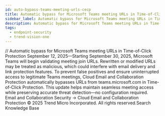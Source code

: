 ```yaml
---
id: auto-bypass-teams-meeting-urls-cecp
title: Automatic bypass for Microsoft Teams meeting URLs in Time-of-Click Protection
sidebar_label: Automatic bypass for Microsoft Teams meeting URLs in Time-of-Click Protection
description: Automatic bypass for Microsoft Teams meeting URLs in Time-of-Click Protection
tags:
  - endpoint-security
  - trend-vision-one
---
```


/*<![CDATA[*/ $('#title').html($('meta[name=map-description]').attr('content')); /*]]>*/ Automatic bypass for Microsoft Teams meeting URLs in Time-of-Click Protection September 12, 2025—Starting September 30, 2025, Microsoft Teams will begin validating meeting join URLs. Rewritten or modified URLs may be treated as malicious, which could interfere with email delivery and link protection features. To prevent false positives and ensure uninterrupted access to legitimate Teams meetings, Cloud Email and Collaboration Protection automatically bypasses URLs from teams.microsoft.com in Time-of-Click Protection. This update helps maintain seamless meeting access while preserving accurate threat detection—no configuration required. Email and Collaboration Security → Cloud Email and Collaboration Protection © 2025 Trend Micro Incorporated. All rights reserved.Search Knowledge Base